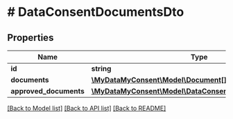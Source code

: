 # # DataConsentDocumentsDto

## Properties

Name | Type | Description | Notes
------------ | ------------- | ------------- | -------------
**id** | **string** |  | [optional]
**documents** | [**\MyDataMyConsent\Model\Document[]**](Document.md) |  | [optional]
**approved_documents** | [**\MyDataMyConsent\Model\DataConsentRequestedDocument[]**](DataConsentRequestedDocument.md) |  | [optional]

[[Back to Model list]](../../README.md#models) [[Back to API list]](../../README.md#endpoints) [[Back to README]](../../README.md)
